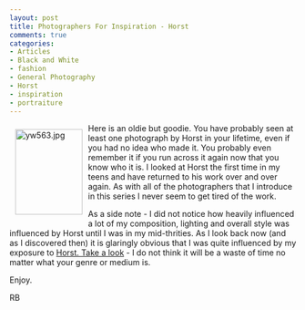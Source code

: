 ```yaml
---
layout: post
title: Photographers For Inspiration - Horst
comments: true
categories:
- Articles
- Black and White
- fashion
- General Photography
- Horst
- inspiration
- portraiture
---
```

<a rel="lightbox" href="/wp-content/uploads/2010/01/yw563.jpg"><img title="yw563.jpg" src="/wp-content/uploads/2010/01/.thumbs/.yw563.jpg" border="0" alt="yw563.jpg" hspace="10" vspace="10" width="118" height="150" align="left" /></a>Here is an oldie but goodie. You have probably seen at least one photograph by Horst in your lifetime, even if you had no idea who made it. You probably even remember it if you run across it again now that you know who it is. I looked at Horst the first time in my teens and have returned to his work over and over again. As with all of the photographers that I introduce in this series I never seem to get tired of the work.

As a side note - I did not notice how heavily influenced a lot of my composition, lighting and overall style was influenced by Horst until I was in my mid-thrities. As I look back now (and as I discovered then) it is glaringly obvious that I was quite influenced by my exposure to <a href="http://www.horstphorst.com/">Horst. Take a look</a> - I do not think it will be a waste of time no matter what your genre or medium is.

Enjoy.

RB